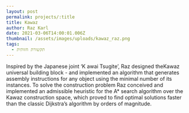 ```yaml
---
layout: post
permalink: projects/:title
title: Kawaz
author: Raz Karl
date: 2021-03-06T14:00:01.006Z
thumbnail: /assets/images/uploads/kawaz_raz.png
tags:
  - תקשורת חזותית
---
```

Inspired by the Japanese joint ‘K​ awai Tsugite​’, Raz designed the ​Kawaz universal building block - and implemented an algorithm that generates assembly instructions for any object using the minimal number of its instances. To solve the construction problem Raz conceived and implemented an admissible heuristic for the ​A* search algorithm over the Kawaz construction space, which proved to find optimal solutions faster than the classic Dijkstra’s algorithm by orders of magnitude.